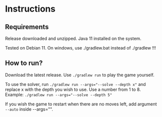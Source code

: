 # Instructions
## Requirements
Release downloaded and unzipped. Java 11 installed on the system.

Tested on Debian 11. On windows, use ./gradlew.bat instead of ./gradlew !!!

## How to run?
Download the latest release. Use ``./gradlew run`` to play the game yourself.

To use the solver, run ``./gradlew run --args="--solve --depth x"`` and replace x with the depth you wish to use. Use a number from 1 to 8.\
Example: ``./gradlew run --args="--solve --depth 5"``

If you wish the game to restart when there are no moves left, add argument ``--auto`` inside --args="".
